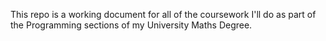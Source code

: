This repo is a working document for all of the coursework I'll do as part of the Programming sections of my University Maths Degree.
